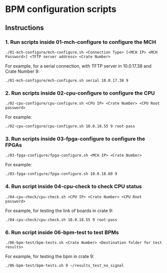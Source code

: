 # BPM configuration scripts

## Instructions

### 1. Run scripts inside 01-mch-configure to configure the MCH

    ./01-mch-configure/mch-configure.sh <Connection Type> [<MCH IP> <MCH Password>] <TFTP server address> <Crate Number>

For example, for a serial connection, with TFTP server in 10.0.17.38 and Crate Number 9:

    ./01-mch-configure/mch-configure.sh serial 10.0.17.38 9

### 2. Run scripts inside 02-cpu-configure to configure the CPU

    ./02-cpu-configure/cpu-configure.sh <CPU IP> <Crate Number> <CPU Root password>

For example:

    ./02-cpu-configure/cpu-configure.sh 10.0.18.55 9 root-pass

### 3. Run scripts inside 03-fpga-configure to configure the FPGAs

    ./03-fpga-configure/fpga-configure.sh <MCH IP> <Crate Number>

For example:

    ./03-fpga-configure/fpga-configure.sh 10.0.18.60 9

### 4. Run script inside 04-cpu-check to check CPU status

    ./04-cpu-check/cpu-check.sh <CPU IP> <Crate Number> <CPU Root password>

For example, for testing the link of boards in crate 9:

    ./04-cpu-check/cpu-check.sh 10.0.18.55 9 root-pass

### 6. Run script inside 06-bpm-test to test BPMs

    ./06-bpm-test/bpm-tests.sh <Crate Number> <Destination folder for test results>

For example, for testing the bpm in crate 9:

    ./06-bpm-test/bpm-tests.sh 9 ~/results_test_no_signal
